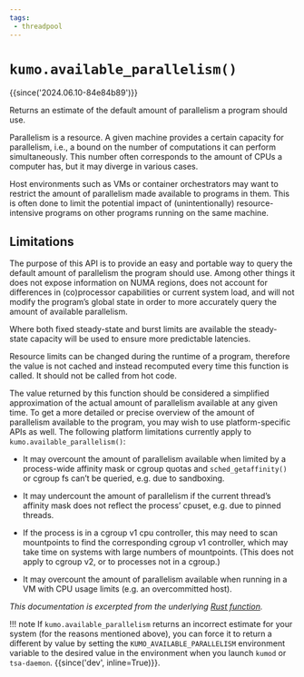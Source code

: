 ```yaml
---
tags:
 - threadpool
---
```


# `kumo.available_parallelism()`

{{since('2024.06.10-84e84b89')}}

Returns an estimate of the default amount of parallelism a program should use.

Parallelism is a resource. A given machine provides a certain capacity for
parallelism, i.e., a bound on the number of computations it can perform
simultaneously. This number often corresponds to the amount of CPUs a computer
has, but it may diverge in various cases.

Host environments such as VMs or container orchestrators may want to restrict
the amount of parallelism made available to programs in them. This is often
done to limit the potential impact of (unintentionally) resource-intensive
programs on other programs running on the same machine.

## Limitations

The purpose of this API is to provide an easy and portable way to query the
default amount of parallelism the program should use. Among other things it
does not expose information on NUMA regions, does not account for differences
in (co)processor capabilities or current system load, and will not modify the
program’s global state in order to more accurately query the amount of
available parallelism.

Where both fixed steady-state and burst limits are available the steady-state
capacity will be used to ensure more predictable latencies.

Resource limits can be changed during the runtime of a program, therefore the
value is not cached and instead recomputed every time this function is called.
It should not be called from hot code.

The value returned by this function should be considered a simplified
approximation of the actual amount of parallelism available at any given time.
To get a more detailed or precise overview of the amount of parallelism
available to the program, you may wish to use platform-specific APIs as well.
The following platform limitations currently apply to `kumo.available_parallelism()`:

* It may overcount the amount of parallelism available when limited by a
  process-wide affinity mask or cgroup quotas and `sched_getaffinity()` or
  cgroup fs can’t be queried, e.g. due to sandboxing.

* It may undercount the amount of parallelism if the current thread’s affinity
  mask does not reflect the process’ cpuset, e.g. due to pinned threads.

* If the process is in a cgroup v1 cpu controller, this may need to scan
  mountpoints to find the corresponding cgroup v1 controller, which may take
  time on systems with large numbers of mountpoints. (This does not apply to
  cgroup v2, or to processes not in a cgroup.)

* It may overcount the amount of parallelism available when running in a VM
  with CPU usage limits (e.g. an overcommitted host).

*This documentation is excerpted from the underlying [Rust
function](https://doc.rust-lang.org/stable/std/thread/fn.available_parallelism.html).*

!!! note
    If `kumo.available_parallelism` returns an incorrect estimate for your
    system (for the reasons mentioned above), you can force it to return a
    different by value by setting the `KUMO_AVAILABLE_PARALLELISM`
    environment variable to the desired value in the environment when you
    launch `kumod` or `tsa-daemon`.  {{since('dev', inline=True)}}.
